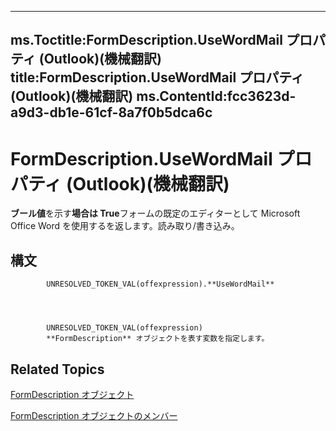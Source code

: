 

---
ms.Toctitle:FormDescription.UseWordMail プロパティ (Outlook)(機械翻訳)
title:FormDescription.UseWordMail プロパティ (Outlook)(機械翻訳)
ms.ContentId:fcc3623d-a9d3-db1e-61cf-8a7f0b5dca6c
---
# FormDescription.UseWordMail プロパティ (Outlook)(機械翻訳)




**ブール値**を示す**場合は True**フォームの既定のエディターとして Microsoft Office Word を使用するを返します。読み取り/書き込み。

## 構文

            UNRESOLVED_TOKEN_VAL(offexpression).**UseWordMail**




            UNRESOLVED_TOKEN_VAL(offexpression)
            **FormDescription** オブジェクトを表す変数を指定します。



## Related Topics

[FormDescription オブジェクト](c88f92c4-4cac-84b3-6118-1150d42d7cff.md)

[FormDescription オブジェクトのメンバー](664724e9-e74b-32ad-93e4-8d4cb27b3082.md)




